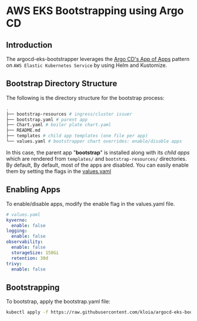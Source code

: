 # AWS EKS Bootstrapping using Argo CD

## Introduction

The argocd-eks-bootstrapper leverages the [Argo CD's App of Apps](https://argo-cd.readthedocs.io/en/stable/operator-manual/cluster-bootstrapping/) pattern on `AWS Elastic Kubernetes Service` by using Helm and Kustomize.

## Bootstrap Directory Structure
The following is the directory structure for the bootstrap process:

```bash
.
├── bootstrap-resources # ingress/cluster issuer
├── bootstrap.yaml # parent app
├── Chart.yaml # boiler plate chart.yaml
├── README.md 
├── templates # child app templates (one file per app)
└── values.yaml # bootstrapper chart overrides: enable/disable apps
```

In this case, the parent app "**bootstrap**" is installed along with its *child apps* which are rendered from `templates/` and `bootstrap-resources/` directories.
By default, By default, most of the apps are disabled. You can easily enable them by setting the flags in the [values.yaml](./helm/values.yaml)

## Enabling Apps

To enable/disable apps, modify the enable flag in the values.yaml file.

```yaml
# values.yaml
kyverno:
  enable: false  
logging:
  enable: false
observability:
  enable: false
  storageSize: 150Gi
  retention: 30d
trivy:
  enable: false
```


## Bootstrapping

To bootstrap, apply the bootstrap.yaml file:

```bash
kubectl apply -f https://raw.githubusercontent.com/kloia/argocd-eks-bootstrapper/main/helm/bootstrap.yaml
```
